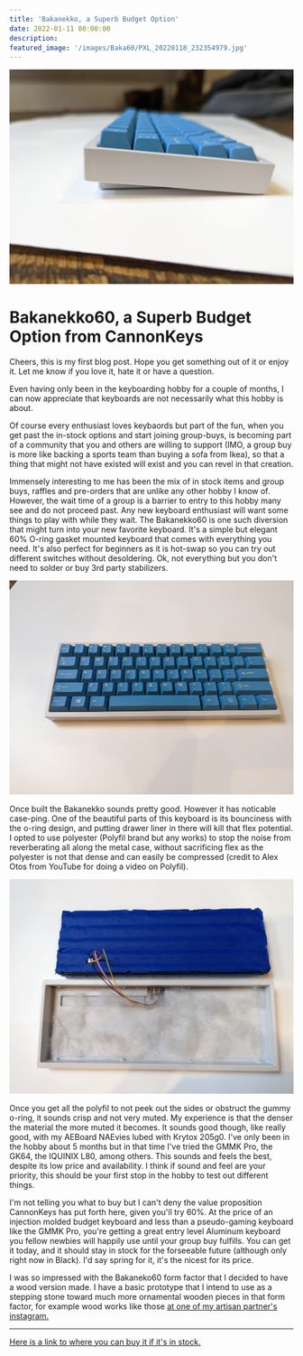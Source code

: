 ```yaml
---
title: 'Bakanekko, a Superb Budget Option'
date: 2022-01-11 00:00:00
description: 
featured_image: '/images/Baka60/PXL_20220118_232354979.jpg'
---
```


![](/images/Baka60/PXL_20220118_232354979.jpg)

# Bakanekko60, a Superb Budget Option from CannonKeys

Cheers, this is my first blog post. Hope you get something out of it or enjoy it. Let me know if you love it, hate it or have a question.

Even having only been in the keyboarding hobby for a couple of months, I can now appreciate that keyboards are not necessarily what this hobby is about.

Of course every enthusiast loves keybaords but part of the fun, when you get past the in-stock options and start joining group-buys, is becoming part of a community that you and others are willing to support (IMO, a group buy is more like backing a sports team than buying a sofa from Ikea), so that a thing that might not have existed will exist and you can revel in that creation.

Immensely interesting to me has been the mix of in stock items and group buys, raffles and pre-orders that are unlike any other hobby I know of. However, the wait time of a group is a barrier to entry to this hobby many see and do not proceed past. Any new keyboard enthusiast will want some things to play with while they wait. The Bakanekko60 is one such diversion that might turn into your new favorite keyboard. It's a simple but elegant 60% O-ring gasket mounted keyboard that comes with everything you need. It's also perfect for beginners as it is hot-swap so you can try out different switches without desoldering. Ok, not everything but you don't need to solder or buy 3rd party stabilizers.

![](/images/Baka60/PXL_20220118_232325652.jpg)

Once built the Bakanekko sounds pretty good. However it has noticable case-ping. One of the beautiful parts of this keyboard is its bounciness with the o-ring design, and putting drawer liner in there will kill that flex potential. I opted to use polyester (Polyfil brand but any works) to stop the noise from reverberating all along the metal case, without sacrificing flex as the polyester is not that dense and can easily be compressed (credit to Alex Otos from YouTube for doing a video on Polyfil).

![](/images/Baka60/PXL_20220118_232514866.jpg)

Once you get all the polyfil to not peek out the sides or obstruct the gummy o-ring, it sounds crisp and not very muted. My experience is that the denser the material the more muted it becomes. It sounds good though, like really good, with my AEBoard NAEvies lubed with Krytox 205g0. I've only been in the hobby about 5 months but in that time I've tried the GMMK Pro, the GK64, the IQUINIX L80, among others. This sounds and feels the best, despite its low price and availability. I think if sound and feel are your priority, this should be your first stop in the hobby to test out different things. 

I'm not telling you what to buy but I can't deny the value proposition CannonKeys has put forth here, given you'll try 60%. At the price of an injection molded budget keyboard and less than a pseudo-gaming keyboard like the GMMK Pro, you're getting a great entry level Aluminum keyboard you fellow newbies will happily use until your group buy fulfills. You can get it today, and it should stay in stock for the forseeable future (although only right now in Black). I'd say spring for it, it's the nicest for its price. 

I was so impressed with the Bakaneko60 form factor that I decided to have a wood version made. I have a basic prototype that I intend to use as a stepping stone toward much more ornamental wooden pieces in that form factor, for example wood works like those [at one of my artisan partner's instagram.](https://www.instagram.com/woodsinbloom.ut/?hl=en "woods in bloom instagram")

---

[Here is a link to where you can buy it if it's in stock.](https://cannonkeys.com/products/bakeneko-60 "CannonKeys")